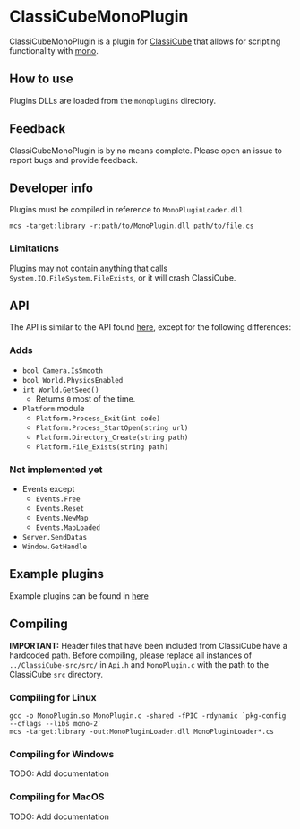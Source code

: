 # ClassiCubeMonoPlugin

ClassiCubeMonoPlugin is a plugin for [ClassiCube](https://www.classicube.net/) that allows for scripting functionality with [mono](https://www.mono-project.com/).

## How to use

Plugins DLLs are loaded from the `monoplugins` directory.

## Feedback

ClassiCubeMonoPlugin is by no means complete. Please open an issue to report bugs and provide feedback.

## Developer info

Plugins must be compiled in reference to `MonoPluginLoader.dll`.

```
mcs -target:library -r:path/to/MonoPlugin.dll path/to/file.cs
```
### Limitations

Plugins may not contain anything that calls `System.IO.FileSystem.FileExists`, or it will crash ClassiCube.

## API

The API is similar to the API found [here](https://github.com/ClassiCube/ClassiCube-Plugins/blob/master/Scripting/readme.md), except for the following differences:

### Adds
- `bool Camera.IsSmooth`
- `bool World.PhysicsEnabled`
- `int World.GetSeed()`
	- Returns `0` most of the time.
- `Platform` module
	- `Platform.Process_Exit(int code)`
	- `Platform.Process_StartOpen(string url)`
	- `Platform.Directory_Create(string path)`
	- `Platform.File_Exists(string path)`

### Not implemented yet
- Events except
	- `Events.Free`
	- `Events.Reset`
	- `Events.NewMap`
	- `Events.MapLoaded`
- `Server.SendDatas`
- `Window.GetHandle`

## Example plugins

Example plugins can be found in [here](https://github.com/yomcube/ClassiCubeMonoPlugin/tree/main/examples)

## Compiling

**IMPORTANT:** Header files that have been included from ClassiCube have a hardcoded path. Before compiling, please replace all instances of `../ClassiCube-src/src/` in `Api.h` and `MonoPlugin.c` with the path to the ClassiCube `src` directory.

### Compiling for Linux

```
gcc -o MonoPlugin.so MonoPlugin.c -shared -fPIC -rdynamic `pkg-config --cflags --libs mono-2`
mcs -target:library -out:MonoPluginLoader.dll MonoPluginLoader*.cs
```

### Compiling for Windows

TODO: Add documentation

### Compiling for MacOS

TODO: Add documentation
